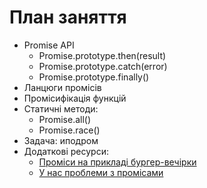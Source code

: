 # План заняття

- Promise API
  - Promise.prototype.then(result)
  - Promise.prototype.catch(error)
  - Promise.prototype.finally()
- Ланцюги промісів
- Промісифікація функцій
- Статичні методи:
  - Promise.all()
  - Promise.race()
- Задача: иподром
- Додаткові ресурси:
  - [Проміси на прикладі бургер-вечірки](https://habr.com/ru/company/nix/blog/323066/)
  - [У нас проблеми з промісами](https://habr.com/ru/company/mailru/blog/269465/)
